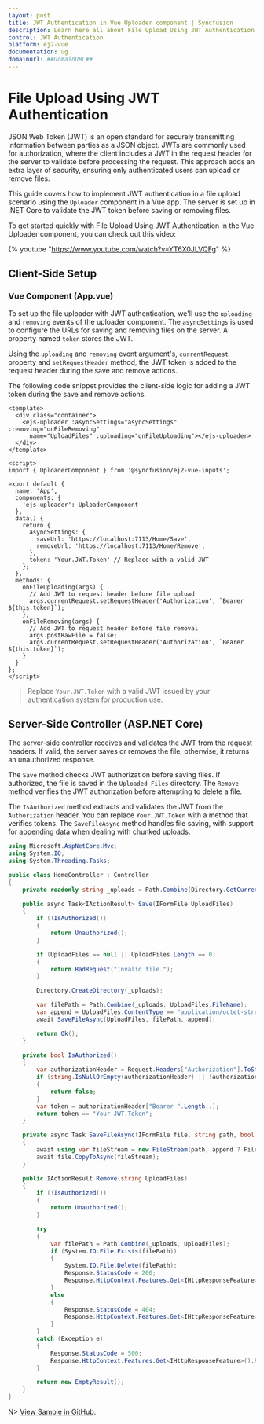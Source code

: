 ```yaml
---
layout: post
title: JWT Authentication in Vue Uploader component | Syncfusion
description: Learn here all about File Upload Using JWT Authentication in Syncfusion Vue Uploader component of Syncfusion Essential JS 2 and more.
control: JWT Authentication 
platform: ej2-vue
documentation: ug
domainurl: ##DomainURL##
---
```


# File Upload Using JWT Authentication

JSON Web Token (JWT) is an open standard for securely transmitting information between parties as a JSON object. JWTs are commonly used for authorization, where the client includes a JWT in the request header for the server to validate before processing the request. This approach adds an extra layer of security, ensuring only authenticated users can upload or remove files.

This guide covers how to implement JWT authentication in a file upload scenario using the `Uploader` component in a Vue app. The server is set up in .NET Core to validate the JWT token before saving or removing files.

To get started quickly with File Upload Using JWT Authentication in the Vue Uploader component, you can check out this video:

{% youtube "https://www.youtube.com/watch?v=YT6X0JLVQFg" %}

## Client-Side Setup

### Vue Component (App.vue)

To set up the file uploader with JWT authentication, we'll use the `uploading` and `removing` events of the uploader component. The `asyncSettings` is used to configure the URLs for saving and removing files on the server. A property named `token` stores the JWT.

Using the `uploading` and `removing` event argument's, `currentRequest` property and `setRequestHeader` method, the JWT token is added to the request header during the save and remove actions.

The following code snippet provides the client-side logic for adding a JWT token during the save and remove actions.

```
<template>
  <div class="container">
    <ejs-uploader :asyncSettings="asyncSettings" :removing="onFileRemoving" 
      name="UploadFiles" :uploading="onFileUploading"></ejs-uploader>
  </div>
</template>

<script>
import { UploaderComponent } from '@syncfusion/ej2-vue-inputs';

export default {
  name: 'App',
  components: {
    'ejs-uploader': UploaderComponent
  },
  data() {
    return {
      asyncSettings: {
        saveUrl: 'https://localhost:7113/Home/Save',
        removeUrl: 'https://localhost:7113/Home/Remove',
      },
      token: 'Your.JWT.Token' // Replace with a valid JWT
    };
  },
  methods: {
    onFileUploading(args) {
      // Add JWT to request header before file upload
      args.currentRequest.setRequestHeader('Authorization', `Bearer ${this.token}`);
    },
    onFileRemoving(args) {
      // Add JWT to request header before file removal
      args.postRawFile = false;
      args.currentRequest.setRequestHeader('Authorization', `Bearer ${this.token}`);
    }
  }
};
</script>
```
> Replace `Your.JWT.Token` with a valid JWT issued by your authentication system for production use.

## Server-Side Controller (ASP.NET Core)

The server-side controller receives and validates the JWT from the request headers. If valid, the server saves or removes the file; otherwise, it returns an unauthorized response.

The `Save` method checks JWT authorization before saving files. If authorized, the file is saved in the `Uploaded Files` directory. The `Remove` method verifies the JWT authorization before attempting to delete a file.

The `IsAuthorized` method extracts and validates the JWT from the `Authorization` header. You can replace `Your.JWT.Token` with a method that verifies tokens. The `SaveFileAsync` method handles file saving, with support for appending data when dealing with chunked uploads.

```csharp
using Microsoft.AspNetCore.Mvc;
using System.IO;
using System.Threading.Tasks;

public class HomeController : Controller
{
    private readonly string _uploads = Path.Combine(Directory.GetCurrentDirectory(), "Uploaded Files");

    public async Task<IActionResult> Save(IFormFile UploadFiles)
    {
        if (!IsAuthorized())
        {
            return Unauthorized();
        }

        if (UploadFiles == null || UploadFiles.Length == 0)
        {
            return BadRequest("Invalid file.");
        }

        Directory.CreateDirectory(_uploads);

        var filePath = Path.Combine(_uploads, UploadFiles.FileName);
        var append = UploadFiles.ContentType == "application/octet-stream"; // Handle chunk upload
        await SaveFileAsync(UploadFiles, filePath, append);

        return Ok();
    }

    private bool IsAuthorized()
    {
        var authorizationHeader = Request.Headers["Authorization"].ToString();
        if (string.IsNullOrEmpty(authorizationHeader) || !authorizationHeader.StartsWith("Bearer "))
        {
            return false;
        }
        var token = authorizationHeader["Bearer ".Length..];
        return token == "Your.JWT.Token";
    }

    private async Task SaveFileAsync(IFormFile file, string path, bool append)
    {
        await using var fileStream = new FileStream(path, append ? FileMode.Append : FileMode.Create);
        await file.CopyToAsync(fileStream);
    }

    public IActionResult Remove(string UploadFiles)
    {
        if (!IsAuthorized())
        {
            return Unauthorized();
        }

        try
        {
            var filePath = Path.Combine(_uploads, UploadFiles);
            if (System.IO.File.Exists(filePath))
            {
                System.IO.File.Delete(filePath);
                Response.StatusCode = 200;
                Response.HttpContext.Features.Get<IHttpResponseFeature>().ReasonPhrase = "File removed successfully";
            }
            else
            {
                Response.StatusCode = 404;
                Response.HttpContext.Features.Get<IHttpResponseFeature>().ReasonPhrase = "File not found";
            }
        }
        catch (Exception e)
        {
            Response.StatusCode = 500;
            Response.HttpContext.Features.Get<IHttpResponseFeature>().ReasonPhrase = $"Error: {e.Message}";
        }

        return new EmptyResult();
    }
}
```

N> [View Sample in GitHub](https://github.com/SyncfusionExamples/Handle-Files-Securely-in-Vue-File-Upload-Using-JWT-Authentication).